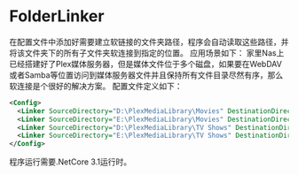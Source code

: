 # FolderLinker
在配置文件中添加好需要建立软链接的文件夹路径，程序会自动读取这些路径，并将该文件夹下的所有子文件夹软连接到指定的位置。
应用场景如下：
家里Nas上已经搭建好了Plex媒体服务器，但是媒体文件位于多个磁盘，如果要在WebDAV或者Samba等位置访问到媒体服务器文件并且保持所有文件目录尽然有序，那么软连接是个很好的解决方案。
配置文件定义如下：
```xml
<Config>
  <Linker SourceDirectory="D:\PlexMediaLibrary\Movies" DestinationDirectory="E:\WebDAV\Plex\Movies"/>
  <Linker SourceDirectory="E:\PlexMediaLibrary\Movies" DestinationDirectory="E:\WebDAV\Plex\Movies"/>
  <Linker SourceDirectory="D:\PlexMediaLibrary\TV Shows" DestinationDirectory="E:\WebDAV\Plex\TV Shows"/>
  <Linker SourceDirectory="E:\PlexMediaLibrary\TV Shows" DestinationDirectory="E:\WebDAV\Plex\TV Shows"/>
</Config>
```
程序运行需要.NetCore 3.1运行时。
